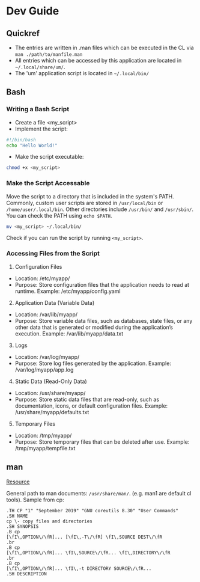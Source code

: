# Dev Guide

## Quickref

- The entries are written in .man files which can be executed in the CL via `man ./path/to/manfile.man`
- All entries which can be accessed by this application are located in `~/.local/share/um/`.
- The 'um' application script is located in `~/.local/bin/`


## Bash

### Writing a Bash Script

- Create a file <my_script>
- Implement the script:
```bash
#!/bin/bash
echo "Hello World!"
```
- Make the script executable:
```bash
chmod +x <my_script>
```

### Make the Script Accessable

Move the script to a directory that is included in the system's PATH. Commonly, custom user scripts are stored in `/usr/local/bin` or `/home/user/.local/bin`. Other directories include `/usr/bin/` and `/usr/sbin/`. You can check the PATH using `echo $PATH`.
```bash
mv <my_script> ~/.local/bin/
```

Check if you can run the script by running `<my_script>`.


### Accessing Files from the Script

1. Configuration Files
  - Location: /etc/myapp/
  - Purpose: Store configuration files that the application needs to read at runtime.
Example: /etc/myapp/config.yaml
2. Application Data (Variable Data)
  - Location: /var/lib/myapp/
  - Purpose: Store variable data files, such as databases, state files, or any other data that is generated or modified during the application’s execution.
Example: /var/lib/myapp/data.txt
3. Logs
  - Location: /var/log/myapp/
  - Purpose: Store log files generated by the application.
Example: /var/log/myapp/app.log
4. Static Data (Read-Only Data)
  - Location: /usr/share/myapp/
  - Purpose: Store static data files that are read-only, such as documentation, icons, or default configuration files.
Example: /usr/share/myapp/defaults.txt
5. Temporary Files
  - Location: /tmp/myapp/
  - Purpose: Store temporary files that can be deleted after use.
Example: /tmp/myapp/tempfile.txt


## man

[Resource](https://www.cyberciti.biz/faq/linux-unix-creating-a-manpage/)

General path to man documents: `/usr/share/man/`. (e.g. man1 are default cl tools). Sample from cp:
```
.TH CP "1" "September 2019" "GNU coreutils 8.30" "User Commands"
.SH NAME
cp \- copy files and directories
.SH SYNOPSIS
.B cp
[\fI\,OPTION\/\fR]... [\fI\,-T\/\fR] \fI\,SOURCE DEST\/\fR
.br
.B cp
[\fI\,OPTION\/\fR]... \fI\,SOURCE\/\fR... \fI\,DIRECTORY\/\fR
.br
.B cp
[\fI\,OPTION\/\fR]... \fI\,-t DIRECTORY SOURCE\/\fR...
.SH DESCRIPTION
```